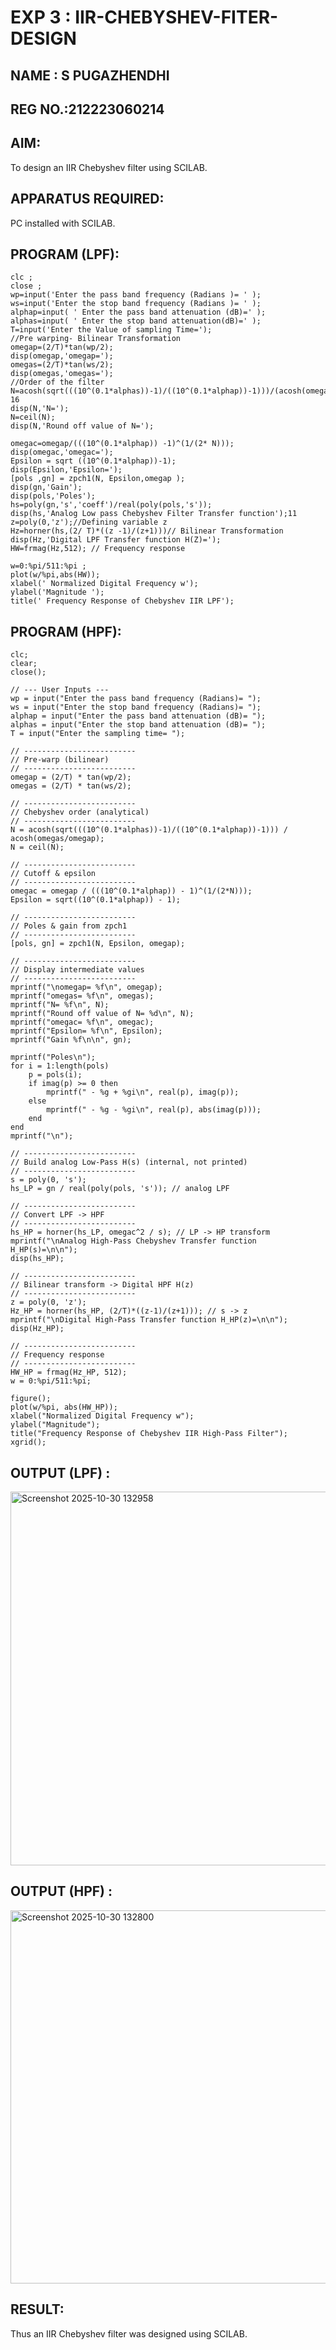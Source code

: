 # EXP 3 : IIR-CHEBYSHEV-FITER-DESIGN
## NAME : S PUGAZHENDHI
## REG NO.:212223060214

## AIM: 

 To design an IIR Chebyshev filter  using SCILAB. 

## APPARATUS REQUIRED: 
PC installed with SCILAB. 

## PROGRAM (LPF): 
```
clc ;
close ;
wp=input('Enter the pass band frequency (Radians )= ' );
ws=input('Enter the stop band frequency (Radians )= ' );
alphap=input( ' Enter the pass band attenuation (dB)=' );
alphas=input( ' Enter the stop band attenuation(dB)=' );
T=input('Enter the Value of sampling Time=');
//Pre warping- Bilinear Transformation
omegap=(2/T)*tan(wp/2);
disp(omegap,'omegap=');
omegas=(2/T)*tan(ws/2);
disp(omegas,'omegas=');
//Order of the filter
N=acosh(sqrt(((10^(0.1*alphas))-1)/((10^(0.1*alphap))-1)))/(acosh(omegas/omegap));
16
disp(N,'N=');
N=ceil(N);
disp(N,'Round off value of N=');

omegac=omegap/(((10^(0.1*alphap)) -1)^(1/(2* N)));
disp(omegac,'omegac=');
Epsilon = sqrt ((10^(0.1*alphap))-1);
disp(Epsilon,'Epsilon=');
[pols ,gn] = zpch1(N, Epsilon,omegap );
disp(gn,'Gain');
disp(pols,'Poles');
hs=poly(gn,'s','coeff')/real(poly(pols,'s'));
disp(hs,'Analog Low pass Chebyshev Filter Transfer function');11
z=poly(0,'z');//Defining variable z
Hz=horner(hs,(2/ T)*((z -1)/(z+1)))// Bilinear Transformation
disp(Hz,'Digital LPF Transfer function H(Z)=');
HW=frmag(Hz,512); // Frequency response

w=0:%pi/511:%pi ;
plot(w/%pi,abs(HW));
xlabel(' Normalized Digital Frequency w');
ylabel('Magnitude ');
title(' Frequency Response of Chebyshev IIR LPF');

```

## PROGRAM (HPF): 
```
clc;
clear;
close();

// --- User Inputs ---
wp = input("Enter the pass band frequency (Radians)= ");   
ws = input("Enter the stop band frequency (Radians)= ");   
alphap = input("Enter the pass band attenuation (dB)= ");
alphas = input("Enter the stop band attenuation (dB)= ");
T = input("Enter the sampling time= ");

// -------------------------
// Pre-warp (bilinear)
// -------------------------
omegap = (2/T) * tan(wp/2);
omegas = (2/T) * tan(ws/2);

// -------------------------
// Chebyshev order (analytical)
// -------------------------
N = acosh(sqrt(((10^(0.1*alphas))-1)/((10^(0.1*alphap))-1))) / acosh(omegas/omegap);
N = ceil(N);

// -------------------------
// Cutoff & epsilon
// -------------------------
omegac = omegap / (((10^(0.1*alphap)) - 1)^(1/(2*N)));
Epsilon = sqrt((10^(0.1*alphap)) - 1);

// -------------------------
// Poles & gain from zpch1
// -------------------------
[pols, gn] = zpch1(N, Epsilon, omegap);

// -------------------------
// Display intermediate values
// -------------------------
mprintf("\nomegap= %f\n", omegap);
mprintf("omegas= %f\n", omegas);
mprintf("N= %f\n", N);
mprintf("Round off value of N= %d\n", N);
mprintf("omegac= %f\n", omegac);
mprintf("Epsilon= %f\n", Epsilon);
mprintf("Gain %f\n\n", gn);

mprintf("Poles\n");
for i = 1:length(pols)
    p = pols(i);
    if imag(p) >= 0 then
        mprintf(" - %g + %gi\n", real(p), imag(p));
    else
        mprintf(" - %g - %gi\n", real(p), abs(imag(p)));
    end
end
mprintf("\n");

// -------------------------
// Build analog Low-Pass H(s) (internal, not printed)
// -------------------------
s = poly(0, 's');  
hs_LP = gn / real(poly(pols, 's')); // analog LPF

// -------------------------
// Convert LPF -> HPF
// -------------------------
hs_HP = horner(hs_LP, omegac^2 / s); // LP -> HP transform
mprintf("\nAnalog High-Pass Chebyshev Transfer function H_HP(s)=\n\n");
disp(hs_HP);

// -------------------------
// Bilinear transform -> Digital HPF H(z)
// -------------------------
z = poly(0, 'z'); 
Hz_HP = horner(hs_HP, (2/T)*((z-1)/(z+1))); // s -> z
mprintf("\nDigital High-Pass Transfer function H_HP(z)=\n\n");
disp(Hz_HP);

// -------------------------
// Frequency response
// -------------------------
HW_HP = frmag(Hz_HP, 512);
w = 0:%pi/511:%pi;

figure();
plot(w/%pi, abs(HW_HP));
xlabel("Normalized Digital Frequency w");
ylabel("Magnitude");
title("Frequency Response of Chebyshev IIR High-Pass Filter");
xgrid();

```

## OUTPUT (LPF) : 
<img width="758" height="598" alt="Screenshot 2025-10-30 132958" src="https://github.com/user-attachments/assets/484dd857-1e5f-48ae-be24-cb71562484d1" />

## OUTPUT (HPF) :

<img width="762" height="597" alt="Screenshot 2025-10-30 132800" src="https://github.com/user-attachments/assets/5e38885d-b04d-4c98-991b-106ea6321978" />

## RESULT: 
Thus an IIR Chebyshev filter was designed using SCILAB.
